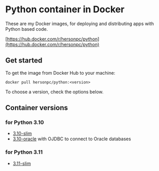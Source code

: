 # **Python container in Docker**

These are my Docker images, for deploying and distributing apps with Python based code.

[https://hub.docker.com/r/hersonpc/python](https://hub.docker.com/r/hersonpc/python)

## Get started

To get the image from Docker Hub to your machine:

```shell
docker pull hersonpc/python:<version>
```

To choose a version, check the options below.

## Container versions

### for Python 3.10

- [3.10-slim](3.10/slim/Dockerfile)
- [3.10-oracle](3.10/oracle/Dockerfile) with OJDBC to connect to Oracle databases

### for Python 3.11

- [3.11-slim](3.11/slim/Dockerfile)
